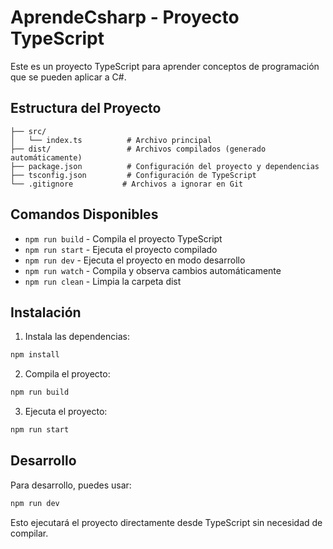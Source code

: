 # AprendeCsharp - Proyecto TypeScript

Este es un proyecto TypeScript para aprender conceptos de programación que se pueden aplicar a C#.

## Estructura del Proyecto

```
├── src/
│   └── index.ts          # Archivo principal
├── dist/                 # Archivos compilados (generado automáticamente)
├── package.json          # Configuración del proyecto y dependencias
├── tsconfig.json         # Configuración de TypeScript
└── .gitignore           # Archivos a ignorar en Git
```

## Comandos Disponibles

- `npm run build` - Compila el proyecto TypeScript
- `npm run start` - Ejecuta el proyecto compilado
- `npm run dev` - Ejecuta el proyecto en modo desarrollo
- `npm run watch` - Compila y observa cambios automáticamente
- `npm run clean` - Limpia la carpeta dist

## Instalación

1. Instala las dependencias:
```bash
npm install
```

2. Compila el proyecto:
```bash
npm run build
```

3. Ejecuta el proyecto:
```bash
npm run start
```

## Desarrollo

Para desarrollo, puedes usar:
```bash
npm run dev
```

Esto ejecutará el proyecto directamente desde TypeScript sin necesidad de compilar.
